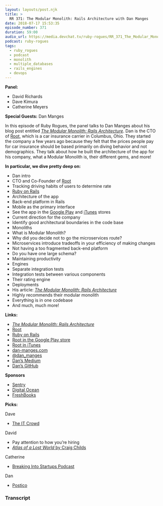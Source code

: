 ```yaml
---
layout: layouts/post.njk
title: >
  RR 371: The Modular Monolith: Rails Architecture with Dan Manges
date: 2018-07-17 15:53:35
episode_number: 371
duration: 59:00
audio_url: https://media.devchat.tv/ruby-rogues/RR_371_The_Modular_Monolith_Rails_Architecture_with_Dan_Manges.mp3
podcast: ruby-rogues
tags:
  - ruby_rogues
  - podcast
  - monolith
  - multiple_databases
  - rails_engines
  - devops
---
```


**Panel:**

- David Richards
- Dave Kimura
- Catherine Meyers

**Special Guests:** Dan Manges

In this episode of Ruby Rogues, the panel talks to Dan Manges about his blog post entitled [_The Modular Monolith: Rails Architecture_](https://medium.com/@dan_manges/the-modular-monolith-rails-architecture-fb1023826fc4). Dan is the CTO of [Root](https://www.joinroot.com/?utm_expid=.fdeJJszjRUq24CtIqQhOyw.0&utm_referrer=https%253A%252F%252Fwww.dan-manges.com%252F), which is a car insurance carrier in Columbus, Ohio. They started the company a few years ago because they felt that the prices people pay for car insurance should be based primarily on diving behavior and not demographics. They talk about how he built the architecture of the app for his company, what a Modular Monolith is, their different gems, and more!

**In particular, we dive pretty deep on:**

- Dan intro
- CTO and Co-Founder of [Root](https://www.joinroot.com/?utm_expid=.fdeJJszjRUq24CtIqQhOyw.0&utm_referrer=https%253A%252F%252Fwww.dan-manges.com%252F)
- Tracking driving habits of users to determine rate
- [Ruby on Rails](https://rubyonrails.org/)
- Architecture of the app
- Back-end platform in Rails
- Mobile as the primary interface
- See the app in the [Google Play](https://play.google.com/store/apps/details?id=com.joinroot.root&hl=en) and [iTunes](https://itunes.apple.com/us/app/root-car-insurance/id1021256908?mt=8) stores
- Current direction for the company
- Identify good architectural boundaries in the code base
- Monoliths
- What is Modular Monolith?
- Why did you decide not to go the microservices route?
- Microservices introduce tradeoffs in your efficiency of making changes
- Not having a too fragmented back-end platform
- Do you have one large schema?
- Maintaining productivity
- Engines
- Separate integration tests
- Integration tests between various components
- Their rating engine
- Deployments
- His article: [_The Modular Monolith: Rails Architecture_](https://medium.com/@dan_manges/the-modular-monolith-rails-architecture-fb1023826fc4)
- Highly recommends their modular monolith
- Everything is in one codebase
- And much, much more!

**Links:**

- [_The Modular Monolith: Rails Architecture_](https://medium.com/@dan_manges/the-modular-monolith-rails-architecture-fb1023826fc4)
- [Root](https://www.joinroot.com/?utm_expid=.fdeJJszjRUq24CtIqQhOyw.0&utm_referrer=https%253A%252F%252Fwww.dan-manges.com%252F)
- [Ruby on Rails](https://rubyonrails.org/)
- [Root in the Google Play store](https://play.google.com/store/apps/details?id=com.joinroot.root&hl=en)
- [Root in iTunes](https://itunes.apple.com/us/app/root-car-insurance/id1021256908?mt=8)
- [dan-manges.com](https://www.dan-manges.com/)
- [@dan_manges](https://twitter.com/dan_manges)
- [Dan’s Medium](https://medium.com/@dan_manges)
- [Dan’s GitHub](https://github.com/dan-manges)

**Sponsors**

- [Sentry](https://sentry.io/welcome/)
- [Digital Ocean](https://www.digitalocean.com/)
- [FreshBooks](https://www.freshbooks.com/invoice?ref=11731&utm_source=pbm&utm_medium=affiliate-program&utm_influencer=419364&utm_campaign=podcast-influencers)

**Picks:**

Dave

- [The IT Crowd](https://www.imdb.com/title/tt0487831/)

David

- Pay attention to how you’re hiring
- [_Atlas of a Lost World_ by Craig Childs](https://www.amazon.com/Atlas-Lost-World-Travels-America-ebook/dp/B074LRM9NZ/ref=sr_1_1?ie=UTF8&qid=1530032294&sr=8-1&keywords=atlas+lost+world)

Catherine

- [Breaking Into Startups Podcast](https://breakingintostartups.com/)

Dan

- [Postico](https://eggerapps.at/postico/)

### Transcript
